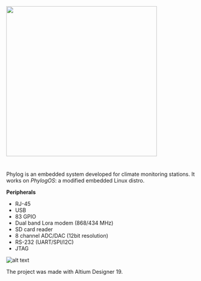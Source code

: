 
<img src="https://github.com/ermannomillo/phylog-I/blob/main/images/phylog_t_logo.gif" width="400">

# 

Phylog is an embedded system developed for climate monitoring stations. It works on _PhylogOS_: a modified embedded Linux distro.

**Peripherals**
* RJ-45 
* USB
* 83 GPIO
* Dual band Lora modem (868/434 MHz)
* SD card reader
* 8 channel ADC/DAC (12bit resolution)
* RS-232 (UART/SPI/I2C)
* JTAG

![alt text](https://github.com/ermannomillo/phylog-I/blob/main/images/phylog_front_transparent.png?raw=true)

The project was made with Altium Designer 19.

